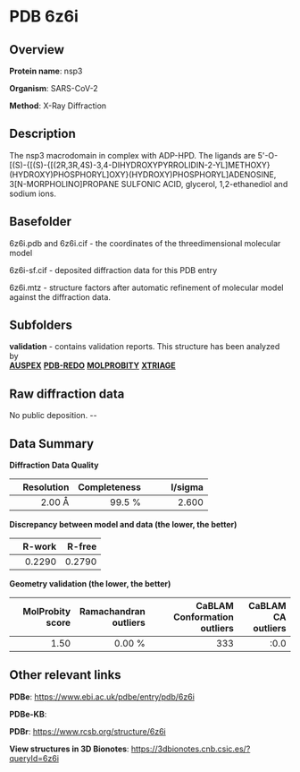 # PDB 6z6i

## Overview

**Protein name**: nsp3

**Organism**: SARS-CoV-2

**Method**: X-Ray Diffraction

## Description

The nsp3 macrodomain in complex with ADP-HPD. The ligands are 5'-O-[(S)-{[(S)-{[(2R,3R,4S)-3,4-DIHYDROXYPYRROLIDIN-2-YL]METHOXY}(HYDROXY)PHOSPHORYL]OXY}(HYDROXY)PHOSPHORYL]ADENOSINE, 3[N-MORPHOLINO]PROPANE SULFONIC ACID, glycerol, 1,2-ethanediol and sodium ions.

## Basefolder

6z6i.pdb and 6z6i.cif - the coordinates of the threedimensional molecular model

6z6i-sf.cif - deposited diffraction data for this PDB entry

6z6i.mtz - structure factors after automatic refinement of molecular model against the diffraction data.

## Subfolders





**validation** - contains validation reports. This structure has been analyzed by <br>[**AUSPEX**](https://github.com/thorn-lab/coronavirus_structural_task_force/tree/master/pdb/nsp3/SARS-CoV-2/6z6i/validation/auspex) [**PDB-REDO**](https://github.com/thorn-lab/coronavirus_structural_task_force/tree/master/pdb/nsp3/SARS-CoV-2/6z6i/validation/pdb-redo) [**MOLPROBITY**](https://github.com/thorn-lab/coronavirus_structural_task_force/tree/master/pdb/nsp3/SARS-CoV-2/6z6i/validation/molprobity) [**XTRIAGE**](https://github.com/thorn-lab/coronavirus_structural_task_force/blob/master/pdb/nsp3/SARS-CoV-2/6z6i/validation/Xtriage_output.log)   



## Raw diffraction data

No public deposition. --<br> 

## Data Summary
**Diffraction Data Quality**

|   | Resolution | Completeness| I/sigma |
|---|-------------:|----------------:|--------------:|
|   |2.00 Å|99.5  %|<img width=50/>2.600|

**Discrepancy between model and data (the lower, the better)**

|   | **R-work**| **R-free**   
|---|-------------:|----------------:|           
||  0.2290|  0.2790|

**Geometry validation (the lower, the better)**

|   |**MolProbity<br>score**| **Ramachandran<br>outliers** | **CaBLAM<br>Conformation outliers** | **CaBLAM<br>CA outliers** |
|---|-------------:|----------------:|----------------:|----------------:|
||  1.50|  0.00 %|333|:0.0|

 

 



## Other relevant links 
**PDBe**:  https://www.ebi.ac.uk/pdbe/entry/pdb/6z6i

**PDBe-KB**:  
 
**PDBr**: https://www.rcsb.org/structure/6z6i 

**View structures in 3D Bionotes**: https://3dbionotes.cnb.csic.es/?queryId=6z6i

